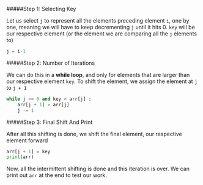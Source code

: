 <!--Title={Insertion Sort Explained}-->

<!--badges={Algorithmns:20}-->

<!--concepts{Insertion Sort}-->

#####Step 1: Selecting Key

Let us select `j` to represent all the elements preceding element `i`, one by one, meaning we will have to keep decrementing `j` until it hits 0. `key` will be our respective element (or the element we are comparing all the `j` elements to)

```python
j = i-1
```

#####Step 2: Number of Iterations

We can do this in a **while loop**, and only for elements that are larger than our respective element `key`. To shift the element, we assign the element at `j` to `j + 1`

```python
while j >= 0 and key < arr[j] : 
    arr[j + 1] = arr[j]
    j -= 1
```

#####Step 3: Final Shift And Print

After all this shifting is done, we shift the final element, our respective element forward

```python
arr[j + 1] = key
print(arr)
```

Now, all the intermittent shifting is done and this iteration is over. We can print out `arr` at the end to test our work.